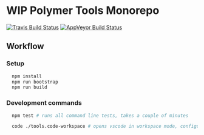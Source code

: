 # WIP Polymer Tools Monorepo

[![Travis Build Status](https://travis-ci.org/Polymer/tools.svg?branch=master)](https://travis-ci.org/Polymer/tools/branches)
[![AppVeyor Build Status](https://ci.appveyor.com/api/projects/status/4ss50o7t0312c2v1/branch/master?svg=true)](https://ci.appveyor.com/project/Polymer/tools/branch/master)

## Workflow

### Setup
```bash
  npm install
  npm run bootstrap
  npm run build
```

### Development commands

```bash
  npm test # runs all command line tests, takes a couple of minutes

  code ./tools.code-workspace # opens vscode in workspace mode, configured for the monorepo
```
